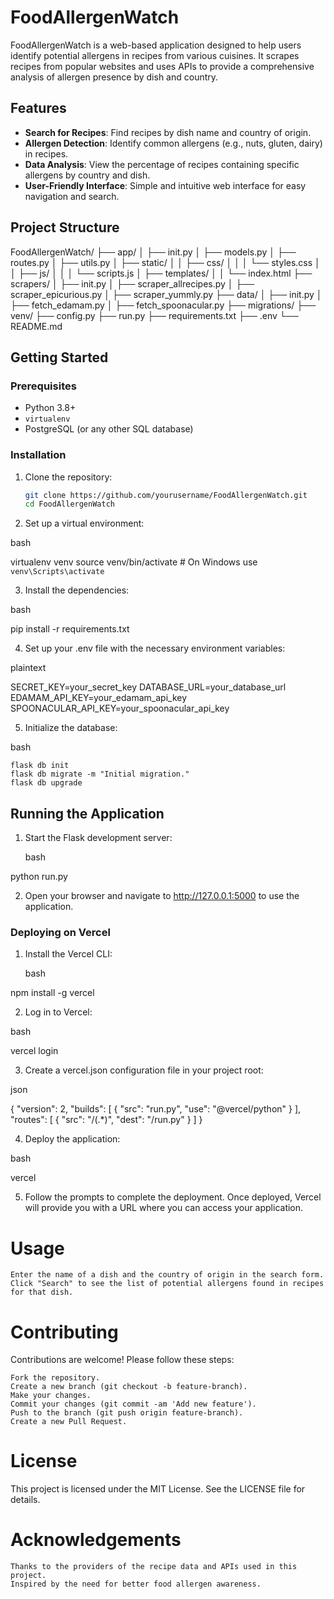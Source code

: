 # FoodAllergenWatch

FoodAllergenWatch is a web-based application designed to help users identify potential allergens in recipes from various cuisines. It scrapes recipes from popular websites and uses APIs to provide a comprehensive analysis of allergen presence by dish and country.

## Features

- **Search for Recipes**: Find recipes by dish name and country of origin.
- **Allergen Detection**: Identify common allergens (e.g., nuts, gluten, dairy) in recipes.
- **Data Analysis**: View the percentage of recipes containing specific allergens by country and dish.
- **User-Friendly Interface**: Simple and intuitive web interface for easy navigation and search.

## Project Structure

FoodAllergenWatch/
├── app/
│ ├── init.py
│ ├── models.py
│ ├── routes.py
│ ├── utils.py
│ ├── static/
│ │ ├── css/
│ │ │ └── styles.css
│ │ ├── js/
│ │ │ └── scripts.js
│ ├── templates/
│ │ └── index.html
├── scrapers/
│ ├── init.py
│ ├── scraper_allrecipes.py
│ ├── scraper_epicurious.py
│ ├── scraper_yummly.py
├── data/
│ ├── init.py
│ ├── fetch_edamam.py
│ ├── fetch_spoonacular.py
├── migrations/
├── venv/
├── config.py
├── run.py
├── requirements.txt
├── .env
└── README.md


## Getting Started

### Prerequisites

- Python 3.8+
- `virtualenv`
- PostgreSQL (or any other SQL database)

### Installation

1. Clone the repository:

   ```bash
   git clone https://github.com/yourusername/FoodAllergenWatch.git
   cd FoodAllergenWatch

2. Set up a virtual environment:

bash

virtualenv venv
source venv/bin/activate  # On Windows use `venv\Scripts\activate`

3. Install the dependencies:

bash

pip install -r requirements.txt

4. Set up your .env file with the necessary environment variables:

plaintext

SECRET_KEY=your_secret_key
DATABASE_URL=your_database_url
EDAMAM_API_KEY=your_edamam_api_key
SPOONACULAR_API_KEY=your_spoonacular_api_key

5. Initialize the database:

bash

    flask db init
    flask db migrate -m "Initial migration."
    flask db upgrade

## Running the Application

1. Start the Flask development server:

    bash

python run.py

2. Open your browser and navigate to http://127.0.0.1:5000 to use the application.

### Deploying on Vercel

1. Install the Vercel CLI:

    bash

npm install -g vercel

2. Log in to Vercel:

bash

vercel login

3. Create a vercel.json configuration file in your project root:

json

{
  "version": 2,
  "builds": [
    {
      "src": "run.py",
      "use": "@vercel/python"
    }
  ],
  "routes": [
    {
      "src": "/(.*)",
      "dest": "/run.py"
    }
  ]
}

4. Deploy the application:

bash

vercel

5. Follow the prompts to complete the deployment. Once deployed, Vercel will provide you with a URL where you can access your application.

# Usage

    Enter the name of a dish and the country of origin in the search form.
    Click "Search" to see the list of potential allergens found in recipes for that dish.

# Contributing

Contributions are welcome! Please follow these steps:

    Fork the repository.
    Create a new branch (git checkout -b feature-branch).
    Make your changes.
    Commit your changes (git commit -am 'Add new feature').
    Push to the branch (git push origin feature-branch).
    Create a new Pull Request.

# License

This project is licensed under the MIT License. See the LICENSE file for details.

# Acknowledgements

    Thanks to the providers of the recipe data and APIs used in this project.
    Inspired by the need for better food allergen awareness.